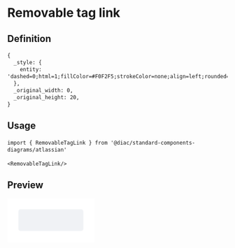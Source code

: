 # Removable tag link

## Definition

```
{
  _style: { 
    entity: 'dashed=0;html=1;fillColor=#F0F2F5;strokeColor=none;align=left;rounded=1;arcSize=10;fontColor=#3384FF;fontStyle=1;fontSize=11;shadow=0;spacingLeft=3',
  },
  _original_width: 0,
  _original_height: 20,
}
```

## Usage

```
import { RemovableTagLink } from '@diac/standard-components-diagrams/atlassian'

<RemovableTagLink/>
```

## Preview

<img src="./removable-tag-link.png" width="200"/>
